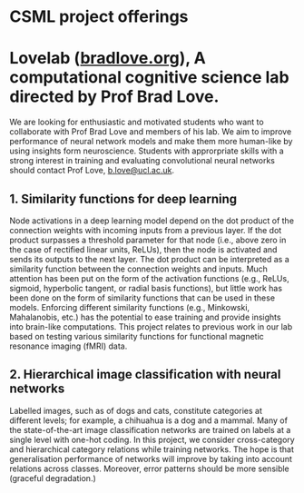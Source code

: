 # CSML project offerings

# Lovelab ([bradlove.org](http://bradlove.org)), A computational cognitive science lab directed by Prof Brad Love.


We are looking for enthusiastic and motivated students who want to collaborate with Prof Brad Love and members of his lab. We aim to improve performance of neural network models and make them more human-like by using insights form neuroscience. Students with approrpriate skills with a strong interest in training and evaluating convolutional neural networks should contact Prof Love, b.love@ucl.ac.uk.


## 1. Similarity functions for deep learning

Node activations in a deep learning model depend on the dot product of the connection weights with incoming inputs from a previous layer. If the dot product surpasses a threshold parameter for that node (i.e., above zero in the case of rectified linear units, ReLUs), then the node is activated and sends its outputs to the next layer. The dot product can be interpreted as a similarity function between the connection weights and inputs. Much attention has been put on the form of the activation functions (e.g., ReLUs, sigmoid, hyperbolic tangent, or radial basis functions), but little work has been done on the form of similarity functions that can be used in these models. Enforcing different similarity functions (e.g., Minkowski, Mahalanobis, etc.) has the potential to ease training and provide insights into brain-like computations. This project relates to previous work in our lab based on testing various similarity functions for functional magnetic resonance imaging (fMRI) data.

## 2. Hierarchical image classification with neural networks

Labelled images, such as of dogs and cats, constitute categories at different levels; for example, a chihuahua is a dog and a mammal. Many of the state-of-the-art image classification networks are trained on labels at a single level with one-hot coding. In this project, we consider cross-category and hierarchical category relations while training networks. The hope is that generalisation performance of networks will improve by taking into account relations across classes. Moreover, error patterns should be more sensible (graceful degradation.)
